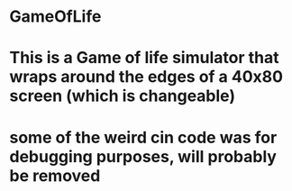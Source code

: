 # GameOfLife
# This is a Game of life simulator that wraps around the edges of a 40x80 screen (which is changeable)
# some of the weird cin code was for debugging purposes, will probably be removed
